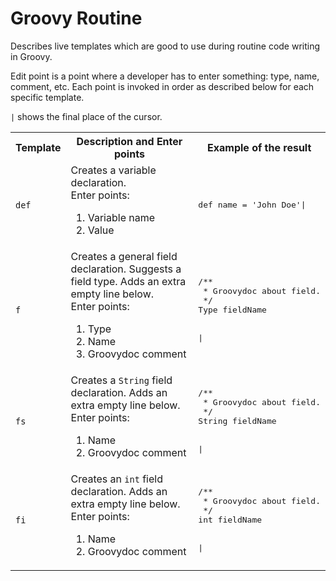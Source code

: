 # Groovy Routine
Describes live templates which are good to use during routine code writing in Groovy.

Edit point is a point where a developer has to enter something: type, name, comment, etc. Each point is invoked in order as described below for each specific template.

`|` shows the final place of the cursor.

<table>
  <tr>
    <th>Template</th><th>Description and Enter points</th><th>Example of the result</th>
  </tr>
  <tr>
    <td><code>def</code></td>
    <td>Creates a variable declaration. <br/>
      Enter points:<br/>
      <ol>
        <li>Variable name</li>
        <li>Value</li>
      </ol>
    </td>
    <td><pre lang='Groovy'>def name = 'John Doe'|</pre></td>
  </tr>
  <tr>
    <td><code>f</code></td>
    <td>Creates a general field declaration. Suggests a field type. Adds an extra empty line below.<br/>
      Enter points:<br/>
      <ol>
        <li>Type</li>
        <li>Name</li>
        <li>Groovydoc comment</li>
      </ol>
    </td>
    <td>
      <pre lang='Groovy'>
/**
 * Groovydoc about field.
 */
Type fieldName
<br/>
|</pre>
    </td>
  </tr>
  <tr>
    <td><code>fs</code></td>
    <td>Creates a <code>String</code> field declaration. Adds an extra empty line below.<br/>
      Enter points:<br/>
      <ol>
        <li>Name</li>
        <li>Groovydoc comment</li>
      </ol>
    </td>
    <td>
    <pre lang='Groovy'>
/**
 * Groovydoc about field.
 */
String fieldName
<br/>
|</pre>
    </td>
  </tr>
  <tr>
    <td><code>fi</code></td>
    <td>Creates an <code>int</code> field declaration. Adds an extra empty line below.<br/>
      Enter points:<br/>
      <ol>
        <li>Name</li>
        <li>Groovydoc comment</li>
      </ol>
    </td>
    <td>
    <pre lang='Groovy'>
/**
 * Groovydoc about field.
 */
int fieldName
<br/>
|</pre>
    </td>
  </tr>
</table>

